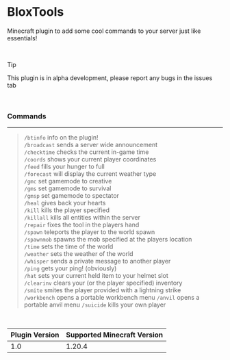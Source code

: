 # BloxTools
Minecraft plugin to add some cool commands to your server just like essentials!

<br />

> [!TIP]
> This plugin is in alpha development, please report any bugs in the issues tab
<br />

  ### Commands

  ----------------------------------------------------------------------------------------

  > `/btinfo` info on the plugin! <br />
  > `/broadcast` sends a server wide announcement <br />
  > `/checktime` checks the current in-game time <br />
  > `/coords` shows your current player coordinates <br />
  > `/feed` fills your hunger to full <br />
  > `/forecast` will display the current weather type <br />
  > `/gmc` set gamemode to creative  <br />
  > `/gms` set gamemode to survival <br />
  > `/gmsp` set gamemode to spectator <br />
  > `/heal` gives back your hearts <br />
  > `/kill` kills the player specified <br />
  > `/killall` kills all entities within the server <br />
  > `/repair` fixes the tool in the players hand <br />
  > `/spawn` teleports the player to the world spawn <br />
  > `/spawnmob` spawns the mob specified at the players location <br />
  > `/time` sets the time of the world <br />
  > `/weather` sets the weather of the world <br />
  > `/whisper` sends a private message to another player <br />
  > `/ping` gets your ping! (obviously) <br />
  > `/hat` sets your current held item to your helmet slot <br />
  > `/clearinv` clears your (or the player specified) inventory <br />
  > `/smite` smites the player provided with a lightning strike <br />
  > `/workbench` opens a portable workbench menu
  > `/anvil` opens a portable anvil menu
  > `/suicide` kills your own player

<br />

| Plugin Version | Supported Minecraft Version |
|----------------|-----------------------------|
| 1.0            | 1.20.4                      |